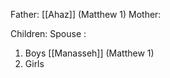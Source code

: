 Father: [[Ahaz]] (Matthew 1)
Mother: 

Children:
Spouse : 
1) Boys
	[[Manasseh]] (Matthew 1)
2) Girls
	